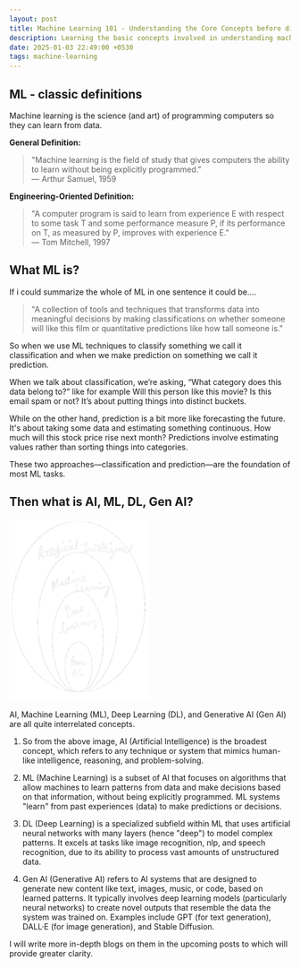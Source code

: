 ```yaml
---
layout: post
title: Machine Learning 101 - Understanding the Core Concepts before diving into
description: Learning the basic concepts involved in understanding machine learning
date: 2025-01-03 22:49:00 +0530
tags: machine-learning
---
```


## ML - classic definitions

Machine learning is the science (and art) of programming computers so they can learn from data.

**General Definition:**

> "Machine learning is the field of study that gives computers the ability to learn without being explicitly programmed."  
> — Arthur Samuel, 1959

**Engineering-Oriented Definition:**

> "A computer program is said to learn from experience E with respect to some task T and some performance measure P, if its performance on T, as measured by P, improves with experience E."  
> — Tom Mitchell, 1997

## What ML is?

If i could summarize the whole of ML in one sentence it could be....

> "A collection of tools and techniques that transforms data into meaningful decisions by making classifications on whether someone will like this film or quantitative predictions like how tall someone is."

So when we use ML techniques to classify something we call it classification and when we make prediction on something we call it prediction.

When we talk about classification, we’re asking, “What category does this data belong to?” like for example Will this person like this movie? Is this email spam or not? It’s about putting things into distinct buckets.

While on the other hand, prediction is a bit more like forecasting the future. It's about taking some data and estimating something continuous. How much will this stock price rise next month? Predictions involve estimating values rather than sorting things into categories.

These two approaches—classification and prediction—are the foundation of most ML tasks.

## Then what is AI, ML, DL, Gen AI?

<p align="left">
  <img src="/img/ML 101/ai-dl-ml-genai.png" width="250">
</p>

AI, Machine Learning (ML), Deep Learning (DL), and Generative AI (Gen AI) are all quite interrelated concepts.

1. So from the above image, AI (Artificial Intelligence) is the broadest concept, which refers to any technique or system that mimics human-like intelligence, reasoning, and problem-solving.

2. ML (Machine Learning) is a subset of AI that focuses on algorithms that allow machines to learn patterns from data and make decisions based on that information, without being explicitly programmed. ML systems "learn" from past experiences (data) to make predictions or decisions.

3. DL (Deep Learning) is a specialized subfield within ML that uses artificial neural networks with many layers (hence "deep") to model complex patterns. It excels at tasks like image recognition, nlp, and speech recognition, due to its ability to process vast amounts of unstructured data.

4. Gen AI (Generative AI) refers to AI systems that are designed to generate new content like text, images, music, or code, based on learned patterns. It typically involves deep learning models (particularly neural networks) to create novel outputs that resemble the data the system was trained on. Examples include GPT (for text generation), DALL·E (for image generation), and Stable Diffusion.

I will write more in-depth blogs on them in the upcoming posts to which will provide greater clarity.
